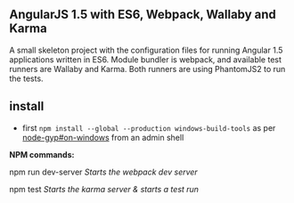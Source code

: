 ## AngularJS 1.5 with ES6, Webpack, Wallaby and Karma

A small skeleton project with the configuration files for running Angular 1.5
applications written in ES6. Module bundler is webpack, and available test runners are Wallaby and Karma.
Both runners are using PhantomJS2 to run the tests.

## install

- first `npm install --global --production windows-build-tools` as per [node-gyp#on-windows](https://github.com/nodejs/node-gyp#on-windows) from an admin shell

**NPM commands:**

npm run dev-server _Starts the webpack dev server_

npm test _Starts the karma server & starts a test run_